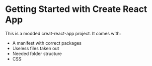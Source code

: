 # Getting Started with Create React App

This is a modded creat-react-app project. It comes with:

- A manifest with correct packages
- Useless files taken out
- Needed folder structure
- CSS
